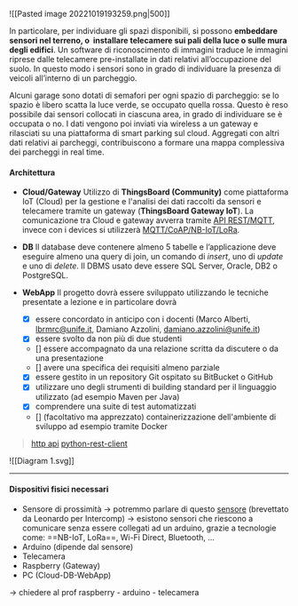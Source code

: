 ![[Pasted image 20221019193259.png|500]]

In particolare, per individuare gli spazi disponibili, si possono **embeddare sensori nel terreno, o  installare telecamere sui pali della luce o sulle mura degli edifici**. Un software di riconoscimento di immagini traduce le immagini riprese dalle telecamere pre-installate in dati relativi all’occupazione del suolo. In questo modo i sensori sono in grado di individuare la presenza di veicoli all’interno di un parcheggio.

Alcuni garage sono dotati di semafori per ogni spazio di parcheggio: se lo spazio è libero scatta la luce verde, se occupato quella rossa. Questo è reso possibile dai sensori collocati in ciascuna area, in grado di individuare se è occupata o no. I dati vengono poi inviati via wireless a un gateway e rilasciati su una piattaforma di smart parking sul cloud. Aggregati con altri dati relativi ai parcheggi, contribuiscono a formare una mappa complessiva dei parcheggi in real time.

#### Architettura
- **Cloud/Gateway** 
	Utilizzo di **ThingsBoard (Community)** come piattaforma IoT (Cloud) per la gestione e l'analisi dei dati raccolti da sensori e telecamere tramite un gateway (**ThingsBoard Gateway IoT**).
	La comunicazione tra Cloud e gateway avverra tramite <u>API REST/MQTT</u>, invece con i devices si utilizzerà <u>MQTT/CoAP/NB-IoT/LoRa</u>.

- **DB** 
	Il database deve contenere almeno 5 tabelle e l’applicazione deve eseguire almeno una query di join, un comando di *insert*, uno di *update* e uno di *delete*. Il DBMS usato deve essere SQL Server, Oracle, DB2 o PostgreSQL. 

-  **WebApp**
	Il progetto dovrà essere sviluppato utilizzando le tecniche presentate a lezione e in particolare dovrà
	- [x] essere concordato in anticipo con i docenti (Marco Alberti, lbrmrc@unife.it, Damiano Azzolini, damiano.azzolini@unife.it)
	- [x] essere svolto da non più di due studenti
	- [] essere accompagnato da una relazione scritta da discutere o da una presentazione
	- [] avere una specifica dei requisiti almeno parziale
	- [x] essere gestito in un repository Git ospitato su BitBucket o GitHub
	- [x] utilizzare uno degli strumenti di building standard per il linguaggio utilizzato (ad esempio Maven per Java)
	- [x] comprendere una suite di test automatizzati
	- [] (facoltativo ma apprezzato) containerizzazione dell'ambiente di sviluppo ad esempio tramite Docker
>[http api](https://thingsboard.io/docs/reference/http-api/)
>[python-rest-client](https://thingsboard.io/docs/reference/python-rest-client/)


![[Diagram 1.svg]]

----
#### Dispositivi fisici necessari
- Sensore di prossimità
	-> potremmo parlare di questo [sensore](https://smartparkingsystems.com/sensore/) (brevettato da Leonardo per Intercomp)
	-> esistono sensori che riescono a comunicare senza essere collegati ad un arduino, grazie a tecnologie come: ==NB-IoT, LoRa==, Wi-Fi Direct, Bluetooth, ...
- Arduino (dipende dal sensore)
- Telecamera
- Raspberry (Gateway)
- PC (Cloud-DB-WebApp)

-> chiedere al prof raspberry - arduino - telecamera

